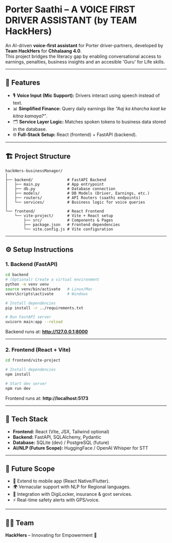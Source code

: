 # Porter Saathi – A VOICE FIRST DRIVER ASSISTANT (by TEAM HackHers)

An AI-driven **voice-first assistant** for Porter driver-partners, developed by **Team HackHers** for **Chhalaang 4.0**.  
This project bridges the literacy gap by enabling conversational access to earnings, penalties, business insights and an accesible 'Guru' for Life skills.

---

## 🚀 Features
- 🎙 **Voice Input (Mic Support):** Drivers interact using speech instead of text.
- 📊 **Simplified Finance:** Query daily earnings like *“Aaj ka kharcha kaat ke kitna kamaya?”*.
- 🗂 **Service Layer Logic:** Matches spoken tokens to business data stored in the database. 
- 🌐 **Full-Stack Setup:** React (frontend) + FastAPI (backend).

---

## 🏗 Project Structure
```
hackHers-businessManager/
│
├── backend/               # FastAPI Backend
│   ├── main.py            # App entrypoint
│   ├── db.py              # Database connection
│   ├── models/            # DB Models (Driver, Earnings, etc.)
│   ├── routers/           # API Routers (saathi endpoints)
│   └── services/          # Business logic for voice queries
│
└── frontend/              # React Frontend
    └── vite-project/      # Vite + React setup
        ├── src/           # Components & Pages
        ├── package.json   # Frontend dependencies
        └── vite.config.js # Vite configuration
```

---

## ⚙️ Setup Instructions

### 1. Backend (FastAPI)
```bash
cd backend
# (Optional) Create a virtual environment
python -m venv venv
source venv/bin/activate   # Linux/Mac
venv\Scripts\activate      # Windows

# Install dependencies
pip install -r ../requirements.txt

# Run FastAPI server
uvicorn main:app --reload
```
Backend runs at: **http://127.0.0.1:8000**

---

### 2. Frontend (React + Vite)
```bash
cd frontend/vite-project

# Install dependencies
npm install

# Start dev server
npm run dev
```
Frontend runs at: **http://localhost:5173**

---

## 🧩 Tech Stack
- **Frontend:** React (Vite, JSX, Tailwind optional)
- **Backend:** FastAPI, SQLAlchemy, Pydantic
- **Database:** SQLite (dev) / PostgreSQL (future)
- **AI/NLP (Future Scope):** HuggingFace / OpenAI Whisper for STT

---

## 📌 Future Scope
- 📱 Extend to mobile app (React Native/Flutter).
- 🌍 Vernacular support with NLP for Regional languages.
- 🔐 Integration with DigiLocker, insurance & govt services.
- ⚡ Real-time safety alerts with GPS/voice.

---

## 👩‍💻 Team
**HackHers** – Innovating for Empowerment 🚀
